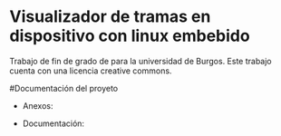 # Visualizador de tramas en dispositivo con linux embebido

Trabajo de fin de grado de para la universidad de Burgos.
Este trabajo cuenta con una licencia creative commons.

#Documentación del proyeto
* Anexos:
    
* Documentación:
 
